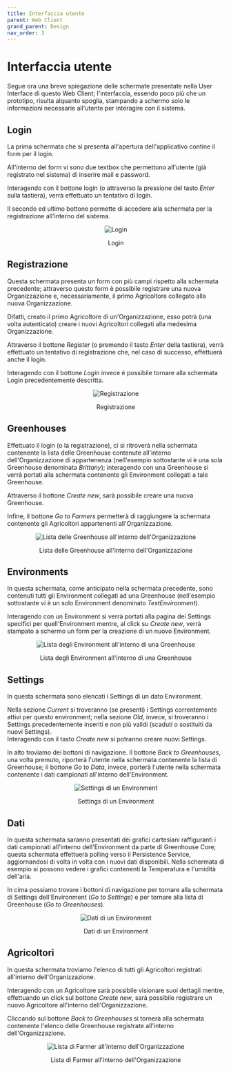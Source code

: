 ```yaml
---
title: Interfaccia utente
parent: Web Client
grand_parent: Design
nav_order: 3
---
```


# Interfaccia utente
Segue ora una breve spiegazione delle schermate presentate nella User Interface di questo Web Client; l'interfaccia, essendo poco più che un prototipo, risulta alquanto spoglia, stampando a schermo solo le informazioni necessarie all'utente per interagire con il sistema.

## Login
La prima schermata che si presenta all'apertura dell'applicativo contine il form per il login.  

All'interno del form vi sono due textbox che permettono all'utente (già registrato nel sistema) di inserire mail e password.  

Interagendo con il bottone login (o attraverso la pressione del tasto _Enter_ sulla tastiera), verrà effettuato un tentativo di login.  

Il secondo ed ultimo bottone permette di accedere alla schermata per la registrazione all'interno del sistema.

<div align="center">
<img src="https://images2.imgbox.com/6a/18/vpiHibGz_o.png" alt="Login">
<p align="center"> Login </p>
</div>

## Registrazione
Questa schermata presenta un form con più campi rispetto alla schermata precedente; attraverso questo form è possibile registrare una nuova Organizzazione e, necessariamente, il primo Agricoltore collegato alla nuova Organizzazione.  

Difatti, creato il primo Agricoltore di un'Organizzazione, esso potrà (una volta autenticato) creare i nuovi Agricoltori collegati alla medesima Organizzazione.  

Attraverso il bottone _Register_ (o premendo il tasto _Enter_ della tastiera), verrà effettuato un tentativo di registrazione che, nel caso di successo, effettuerà anche il login.

Interagendo con il bottone _Login_ invece è possibile tornare alla schermata Login precedentemente descritta.

<div align="center">
<img src="https://images2.imgbox.com/f2/6b/fHz8zpCt_o.png" alt="Registrazione">
<p align="center"> Registrazione </p>
</div>

## Greenhouses
Effettuato il login (o la registrazione), ci si ritroverà nella schermata contenente la lista delle Greenhouse contenute all'interno dell'Organizzazione di appartenenza (nell'esempio sottostante vi è una sola Greenhouse denominata _Brittany_); interagendo con una Greenhouse si verrà portati alla schermata contenente gli Environment collegati a tale Greenhouse.  

Attraverso il bottone _Create new_, sarà possibile creare una nuova Greenhouse.  

Infine, il bottone _Go to Farmers_ permetterà di raggiungere la schermata contenente gli Agricoltori appartenenti all'Organizzazione.

<div align="center">
<img src="https://images2.imgbox.com/a6/2e/4OACbSFY_o.png" alt="Lista delle Greenhouse all'interno dell'Organizzazione">
<p align="center"> Lista delle Greenhouse all'interno dell'Organizzazione </p>
</div>

## Environments
In questa schermata, come anticipato nella schermata precedente, sono contenuti tutti gli Environment collegati ad una Greenhouse (nell'esempio sottostante vi è un solo Environment denominato _TestEnvironment_).  

Interagendo con un Environment si verrà portati alla pagina dei Settings specifici per quell'Environment mentre, al click su _Create new_, verrà stampato a schermo un form per la creazione di un nuovo Environment.

<div align="center">
<img src="https://images2.imgbox.com/bf/6a/a1wjv686_o.png" alt="Lista degli Environment all'interno di una Greenhouse">
<p align="center"> Lista degli Environment all'interno di una Greenhouse </p>
</div>

## Settings
In questa schermata sono elencati i Settings di un dato Environment.  

Nella sezione _Current_ si troveranno (se presenti) i Settings correntemente attivi per questo environment; nella sezione _Old_, invece, si troveranno i Settings precedentemente inseriti e non più validi (scaduti o sostituiti da nuovi Settings).  
Interagendo con il tasto _Create new_ si potranno creare nuovi Settings.  

In alto troviamo dei bottoni di navigazione. Il bottone _Back to Greenhouses_, una volta premuto, riporterà l'utente nella schermata contenente la lista di Greenhouse; il bottone _Go to Data_, invece, porterà l'utente nella schermata contenente i dati campionati all'interno dell'Environment.


<div align="center">
<img src="https://images2.imgbox.com/a5/98/NLwuYBYi_o.png" alt="Settings di un Environment">
<p align="center"> Settings di un Environment </p>
</div>

## Dati
In questa schermata saranno presentati dei grafici cartesiani raffiguranti i dati campionati all'interno dell'Environment da parte di Greenhouse Core; questa schermata effettuerà polling verso il Persistence Service, aggiornandosi di volta in volta con i nuovi dati disponibili.
Nella schermata di esempio si possono vedere i grafici contenenti la Temperatura e l'umidità dell'aria.  

In cima possiamo trovare i bottoni di navigazione per tornare alla schermata di Settings dell'Environment (_Go to Settings_) e per tornare alla lista di Greenhouse (_Go to Greenhouses_).

<div align="center">
<img src="https://images2.imgbox.com/77/22/bkB34yGm_o.png" alt="Dati di un Environment">
<p align="center"> Dati di un Environment </p>
</div>

## Agricoltori
In questa schermata troviamo l'elenco di tutti gli Agricoltori registrati all'interno dell'Organizzazione.  

Interagendo con un Agricoltore sarà possibile visionare suoi dettagli mentre, effettuando un click sul bottone _Create new_, sarà possibile registrare un nuovo Agricoltore all'interno dell'Organizzazione.  

Cliccando sul bottone _Back to Greenhouses_ si tornerà alla schermata contenente l'elenco delle Greenhouse registrate all'interno dell'Organizzazione.
<div align="center">
<img src="https://images2.imgbox.com/0d/dc/r1iHpmML_o.png" alt="Lista di Farmer all'interno dell'Organizzazione">
<p align="center"> Lista di Farmer all'interno dell'Organizzazione </p>
</div>
